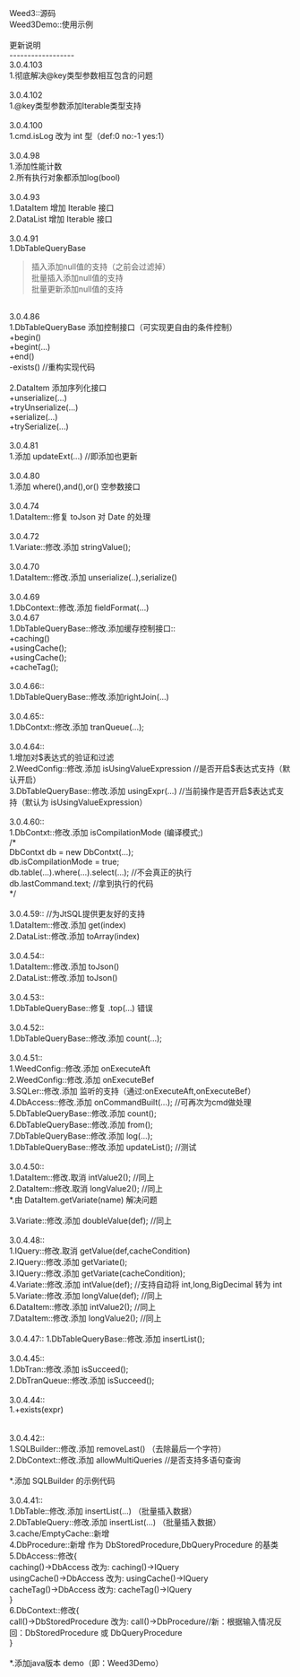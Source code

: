 Weed3::源码<br/>
Weed3Demo::使用示例<br/>
<br/>
更新说明<br/>
------------------<br/>
3.0.4.103<br/>
1.彻底解决@key类型参数相互包含的问题<br/>
<br/>
3.0.4.102<br/>
1.@key类型参数添加Iterable类型支持<br/>
<br/>
3.0.4.100<br/>
1.cmd.isLog 改为 int 型（def:0 no:-1 yes:1）<br/>
<br/>
3.0.4.98<br/>
1.添加性能计数<br/>
2.所有执行对象都添加log(bool)<br/>
<br/>
3.0.4.93<br/>
1.DataItem 增加 Iterable 接口<br/>
2.DataList 增加 Iterable 接口<br/>
<br/>
3.0.4.91<br/>
1.DbTableQueryBase<br/>
>插入添加null值的支持（之前会过滤掉）<br/>
>批量插入添加null值的支持<br/>
>批量更新添加null值的支持<br/>
<br/>
3.0.4.86<br/>
1.DbTableQueryBase 添加控制接口（可实现更自由的条件控制）<br/>
+begin()<br/>
+begint(...)<br/>
+end()<br/>
-exists() //重构实现代码<br/> 
<br/>
2.DataItem 添加序列化接口<br/>
+unserialize(...)<br/>
+tryUnserialize(...)<br/>
+serialize(...)<br/>
+trySerialize(...)<br/>
<br/>
3.0.4.81<br/>
1.添加 updateExt(...) //即添加也更新<br/>
<br/>
3.0.4.80<br/>
1.添加 where(),and(),or() 空参数接口<br/>
<br/>
3.0.4.74<br/>
1.DataItem::修复 toJson 对 Date 的处理<br/>
<br/>
3.0.4.72<br/>
1.Variate::修改.添加 stringValue();<br/>
<br/>
3.0.4.70<br/>
1.DataItem::修改.添加 unserialize(..),serialize()<br/>
<br/>
3.0.4.69<br/>
1.DbContext::修改.添加 fieldFormat(...)<br/>
3.0.4.67<br/>
1.DbTableQueryBase::修改.添加缓存控制接口::<br/>
+caching()<br/>
+usingCache();<br/>
+usingCache();<br/>
+cacheTag();<br/>
<br/>
3.0.4.66::<br/>
1.DbTableQueryBase::修改.添加rightJoin(...)<br/>
<br/>
3.0.4.65::<br/>
1.DbContxt::修改.添加 tranQueue(...);<br/>
<br/>
3.0.4.64::<br/>
1.增加对$表达式的验证和过滤<br/>
2.WeedConfig::修改.添加 isUsingValueExpression //是否开启$表达式支持（默认开启）<br/>
3.DbTableQueryBase::修改.添加 usingExpr(...) //当前操作是否开启$表达式支持（默认为 isUsingValueExpression）<br/>
<br/>
3.0.4.60::<br/>
1.DbContxt::修改.添加  isCompilationMode (编译模式;)<br/>
/*<br/>
DbContxt db = new DbContxt(...);<br/>
db.isCompilationMode = true;<br/>
db.table(...).where(...).select(...); //不会真正的执行<br/>
db.lastCommand.text; //拿到执行的代码<br/>
*/<br/>
<br/>
3.0.4.59:: //为JtSQL提供更友好的支持<br/>
1.DataItem::修改.添加 get(index)<br/>
2.DataList::修改.添加 toArray(index)<br/>
<br/>
3.0.4.54::<br/>
1.DataItem::修改.添加 toJson()<br/>
2.DataList::修改.添加 toJson()<br/>
<br/>
3.0.4.53::<br/>
1.DbTableQueryBase::修复 .top(...) 错误<br/>
<br/>
3.0.4.52::<br/>
1.DbTableQueryBase::修改.添加 count(...);<br/>
<br/>
3.0.4.51::<br/>
1.WeedConfig::修改.添加 onExecuteAft<br/>
2.WeedConfig::修改.添加 onExecuteBef<br/>
3.SQLer::修改.添加 监听的支持（通过:onExecuteAft,onExecuteBef）<br/>
4.DbAccess::修改.添加 onCommandBuilt(...); //可再次为cmd做处理<br/>
5.DbTableQueryBase::修改.添加 count();<br/>
6.DbTableQueryBase::修改.添加 from();<br/>
7.DbTableQueryBase::修改.添加 log(...);<br/>
1.DbTableQueryBase::修改.添加 updateList(); //测试<br/>
<br/>
3.0.4.50::<br/>
1.DataItem::修改.取消 intValue2(); //同上<br/>
2.DataItem::修改.取消 longValue2(); //同上<br/>
*.由 DataItem.getVariate(name) 解决问题<br/>
<br/>
3.Variate::修改.添加 doubleValue(def); //同上<br/>

<br/>
3.0.4.48::<br/>
1.IQuery::修改.取消 getValue(def,cacheCondition)<br/>
2.IQuery::修改.添加 getVariate();<br/>
3.IQuery::修改.添加 getVariate(cacheCondition);<br/>
4.Variate::修改.添加 intValue(def); //支持自动将 int,long,BigDecimal 转为 int<br/>
5.Variate::修改.添加 longValue(def); //同上<br/>
6.DataItem::修改.添加 intValue2(); //同上<br/>
7.DataItem::修改.添加 longValue2(); //同上<br/>
<br/>
3.0.4.47::
1.DbTableQueryBase::修改.添加 insertList();<br/>
<br/>
3.0.4.45::<br/>
1.DbTran::修改.添加 isSucceed();<br/>
2.DbTranQueue::修改.添加 isSucceed();<br/>
<br/>
3.0.4.44::<br/>
1.+exists(expr)<br/>
<br/>
<br/>
3.0.4.42::<br/>
1.SQLBuilder::修改.添加 removeLast() （去除最后一个字符）<br/>
2.DbContext::修改.添加 allowMultiQueries //是否支持多语句查询<br/>
<br/>
*.添加 SQLBuilder 的示例代码<br/>
<br/>
3.0.4.41::<br/>
1.DbTable::修改.添加 insertList(...) （批量插入数据）<br/>
2.DbTableQuery::修改.添加 insertList(...) （批量插入数据）<br/>
3.cache/EmptyCache::新增<br/>
4.DbProcedure::新增 作为 DbStoredProcedure,DbQueryProcedure 的基类<br/>
5.DbAccess::修改{<br/>
    caching()->DbAccess 改为: caching()->IQuery<br/>
    usingCache()->DbAccess 改为: usingCache()->IQuery<br/>
    cacheTag()->DbAccess 改为: cacheTag()->IQuery<br/>
}<br/>
6.DbContext::修改{<br/>
    call()->DbStoredProcedure 改为: call()->DbProcedure//新：根据输入情况反回：DbStoredProcedure 或 DbQueryProcedure<br/>
}<br/>
<br/>
*.添加java版本 demo（即：Weed3Demo）<br/>
